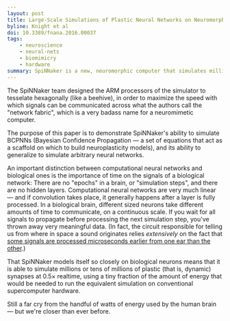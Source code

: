```yaml
---
layout: post
title: Large-Scale Simulations of Plastic Neural Networks on Neuromorphic Hardware
byline: Knight et al
doi: 10.3389/fnana.2016.00037
tags:
    - neuroscience
    - neural-nets
    - biomimicry
    - hardware
summary: SpiNNaker is a new, neuromorphic computer that simulates millions of plastic synapses orders of magnitude more efficiently than the equivalent computations on conventional supercomputers.
---
```


The SpiNNaker team designed the ARM processors of the simulator to tesselate hexagonally (like a beehive), in order to maximize the speed with which signals can be communicated across what the authors call the "network fabric", which is a very badass name for a neuromimetic computer.

The purpose of this paper is to demonstrate SpiNNaker's ability to simulate BCPNNs (Bayesian Confidence Propagation — a set of equations that act as a scaffold on which to build neuroplasticity models), and its ability to generalize to simulate arbitrary neural networks.

An important distinction between computational neural networks and biological ones is the importance of time on the signals of a biological network: There are no "epochs" in a brain, or "simulation steps", and there are no hidden layers. Computational neural networks are very much linear — and if convolution takes place, it generally happens after a layer is fully processed. In a biological brain, different sized neurons take different amounts of time to communicate, on a continuous scale. If you wait for all signals to propagate before processing the next simulation step, you've thrown away very meaningful data. (In fact, the circuit responsible for telling us from where in space a sound originates relies _extensively_ on the fact that [some signals are processed microseconds earlier from one ear than the other](https://en.wikipedia.org/wiki/Interaural_time_difference#The_anatomy_of_the_ITD_pathway).)

That SpiNNaker models itself so closely on biological neurons means that it is able to simulate millions or tens of millions of plastic (that is, dynamic) synapses at 0.5× realtime, using a tiny fraction of the amount of energy that would be needed to run the equivalent simulation on conventional supercomputer hardware.

Still a far cry from the handful of watts of energy used by the human brain — but we're closer than ever before.
